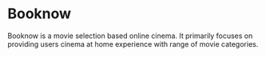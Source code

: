 # Booknow
Booknow is a movie selection based online cinema. It primarily focuses on providing users cinema at home experience with range of movie categories.
